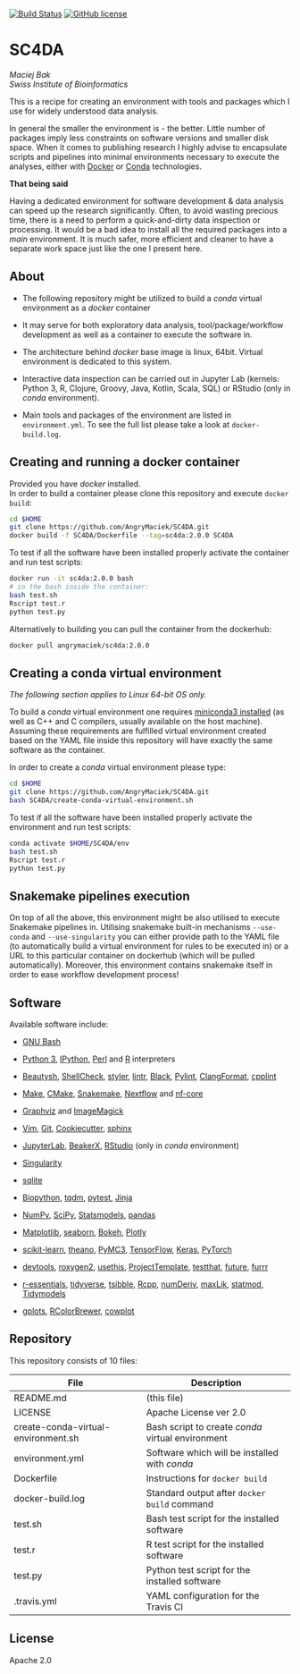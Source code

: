 [![Build Status](https://travis-ci.org/AngryMaciek/SC4DA.svg?branch=master)](https://travis-ci.org/AngryMaciek/SC4DA)
[![GitHub license](https://img.shields.io/github/license/AngryMaciek/SC4DA)](https://github.com/AngryMaciek/SC4DA/blob/master/LICENSE)

# SC4DA

*Maciej Bak  
Swiss Institute of Bioinformatics*

This is a recipe for creating an environment with tools and packages which I use for widely understood data analysis.

In general the smaller the environment is - the better. Little number of packages imply less constraints on software versions and smaller disk space. When it comes to publishing research I highly advise to encapsulate scripts and pipelines into minimal environments necessary to execute the analyses, either with [Docker](https://www.docker.com/) or [Conda](https://docs.conda.io/en/latest/) technologies.

**That being said**

Having a dedicated environment for software development & data analysis can speed up the research significantly. Often, to avoid wasting precious time, there is a need to perform a quick-and-dirty data inspection or processing. It would be a bad idea to install all the required packages into a *main* environment. It is much safer, more efficient and cleaner to have a separate work space just like the one I present here.

## About

* The following repository might be utilized to build a *conda* virtual environment as a *docker* container

* It may serve for both exploratory data analysis, tool/package/workflow development as well as a container to execute the software in.

* The architecture behind *docker* base image is linux, 64bit. Virtual environment is dedicated to this system.

* Interactive data inspection can be carried out in Jupyter Lab (kernels: Python 3, R, Clojure, Groovy, Java, Kotlin, Scala, SQL) or RStudio (only in *conda* environment).

* Main tools and packages of the environment are listed in `environment.yml`. To see the full list please take a look at `docker-build.log`.

## Creating and running a docker container

Provided you have *docker* installed.  
In order to build a container please clone this repository and execute `docker build`:

```bash
cd $HOME
git clone https://github.com/AngryMaciek/SC4DA.git
docker build -f SC4DA/Dockerfile --tag=sc4da:2.0.0 SC4DA
```

To test if all the software have been installed properly activate the container and run test scripts:

```bash
docker run -it sc4da:2.0.0 bash
# in the bash inside the container:
bash test.sh
Rscript test.r
python test.py
```

Alternatively to building you can pull the container from the dockerhub:

```bash
docker pull angrymaciek/sc4da:2.0.0
```

## Creating a conda virtual environment

*The following section applies to Linux 64-bit OS only.*

To build a *conda* virtual environment one requires [miniconda3 installed](https://conda.io/projects/conda/en/latest/user-guide/install/index.html) (as well as C++ and C compilers, usually available on the host machine). Assuming these requirements are fulfilled virtual environment created based on the YAML file inside this repository will have exactly the same software as the container.

In order to create a *conda* virtual environment please type:

```bash
cd $HOME
git clone https://github.com/AngryMaciek/SC4DA.git
bash SC4DA/create-conda-virtual-environment.sh
```

To test if all the software have been installed properly activate the environment and run test scripts:

```bash
conda activate $HOME/SC4DA/env
bash test.sh
Rscript test.r
python test.py
```

## Snakemake pipelines execution

On top of all the above, this environment might be also utilised to execute Snakemake pipelines in. Utilising snakemake built-in mechanisms `--use-conda` and `--use-singularity` you can either provide path to the YAML file (to automatically build a virtual environment for rules to be executed in) or a URL to this particular container on dockerhub (which will be pulled automatically). Moreover, this environment contains snakemake itself in order to ease workflow development process!

## Software

Available software include:

* [GNU Bash](https://www.gnu.org/software/bash/)

* [Python 3](https://www.python.org/), [IPython](https://ipython.org/), [Perl](https://www.perl.org/) and [R](https://www.r-project.org/) interpreters

* [Beautysh](https://github.com/lovesegfault/beautysh), [ShellCheck](https://github.com/koalaman/shellcheck), [styler](https://github.com/r-lib/styler), [lintr](https://github.com/jimhester/lintr), [Black](https://github.com/psf/black), [Pylint](https://www.pylint.org/), [ClangFormat](https://clang.llvm.org/docs/ClangFormat.html), [cpplint](https://github.com/cpplint/cpplint)

* [Make](https://www.gnu.org/software/make/manual/make.html), [CMake](https://cmake.org/), [Snakemake](https://snakemake.readthedocs.io/en/stable/), [Nextflow](https://www.nextflow.io/) and [nf-core](https://nf-co.re/)

* [Graphviz](https://www.graphviz.org/) and [ImageMagick](https://imagemagick.org/)

* [Vim](https://github.com/vim/vim), [Git](https://git-scm.com/), [Cookiecutter](https://github.com/cookiecutter/cookiecutter), [sphinx](http://www.sphinx-doc.org/en/master/)

* [JupyterLab](https://jupyterlab.readthedocs.io/en/stable/), [BeakerX](http://beakerx.com/), [RStudio](https://rstudio.com/) (only in *conda* environment)

* [Singularity](https://singularity.lbl.gov/)

* [sqlite](https://www.sqlite.org/index.html)

* [Biopython](https://biopython.org/), [tqdm](https://github.com/tqdm/tqdm), [pytest](https://docs.pytest.org/en/latest/), [Jinja](https://jinja.palletsprojects.com/)

* [NumPy](https://numpy.org/), [SciPy](https://www.scipy.org/), [Statsmodels](https://www.statsmodels.org/stable/index.html), [pandas](https://pandas.pydata.org/)

* [Matplotlib](https://matplotlib.org/), [seaborn](https://seaborn.pydata.org/), [Bokeh](https://bokeh.pydata.org/en/latest/index.html), [Plotly](https://plot.ly/python/)

* [scikit-learn](https://scikit-learn.org/stable/), [theano](http://deeplearning.net/software/theano/), [PyMC3](https://docs.pymc.io/), [TensorFlow](https://www.tensorflow.org/), [Keras](https://keras.io/), [PyTorch](https://pytorch.org/)

* [devtools](https://www.rdocumentation.org/packages/devtools), [roxygen2](https://cran.r-project.org/web/packages/roxygen2/vignettes/roxygen2.html), [usethis](https://usethis.r-lib.org/), [ProjectTemplate](http://projecttemplate.net/), [testthat](https://testthat.r-lib.org/), [future](https://cran.r-project.org/web/packages/future/index.html), [furrr](https://cran.r-project.org/web/packages/furrr/index.html)

* [r-essentials](https://docs.anaconda.com/anaconda/user-guide/tasks/using-r-language/), [tidyverse](https://www.tidyverse.org/), [tsibble](https://cran.r-project.org/web/packages/tsibble/index.html), [Rcpp](https://cran.r-project.org/web/packages/Rcpp/index.html), [numDeriv](https://cran.r-project.org/web/packages/numDeriv/index.html), [maxLik](https://cran.r-project.org/web/packages/maxLik/index.html), [statmod](https://cran.r-project.org/web/packages/statmod/index.html), [Tidymodels](https://www.tidymodels.org/)

* [gplots](https://cran.r-project.org/web/packages/gplots/index.html), [RColorBrewer](https://cran.r-project.org/web/packages/RColorBrewer/index.html), [cowplot](https://cran.r-project.org/web/packages/cowplot/vignettes/introduction.html)

## Repository

This repository consists of 10 files:
  
| File | Description |
| ------ | ------ |
| README.md | (this file) |
| LICENSE | Apache License ver 2.0 |
| create-conda-virtual-environment.sh | Bash script to create *conda* virtual environment |
| environment.yml | Software which will be installed with *conda* |
| Dockerfile | Instructions for `docker build` |
| docker-build.log | Standard output after `docker build` command |
| test.sh | Bash test script for the installed software |
| test.r | R test script for the installed software |
| test.py | Python test script for the installed software |
| .travis.yml | YAML configuration for the Travis CI |

## License

Apache 2.0
